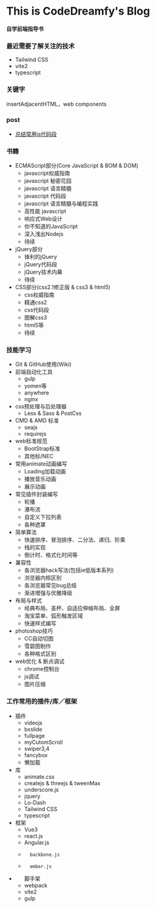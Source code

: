 # This is CodeDreamfy's Blog
__自学前端指导书__

### 最近需要了解关注的技术

* Tailwind CSS
* vite2
* typescript

### 关键字
insertAdjacentHTML，web components

### post
* [总结常用js代码段](https://github.com/CodeDreamfy/CodeDemo/issues/18)


### 书籍
*	ECMAScript部分(Core JavaScript & BOM & DOM)
	*	javascript权威指南
	*	javascript 秘密花园
	*	javascript 语言精髓
	*	javascript 代码段
	*	javascript 语言精髓与编程实践
	*	高性能 javascript
	*	响应式Web设计
	*	你不知道的JavaScript
	*	深入浅出Nodejs
	*	待续
*	jQuery部分
	*	锋利的jQuery
	*	jQuery代码段
	*	jQuery技术内幕
	*	待续
*	CSS部分(css2.1修正版 & css3 & html5)
	*	css权威指南
	*	精通css2
	*	css代码段
	*	图解css3
	*	html5等
	*	待续

### 技能学习
*	Git & GitHub使用(Wiki)
*	前端自动化工具
	*	gulp
	*	yomen等
	*	anywhere
	*	nginx
*	css预处理与后处理器
	*	Less & Sass & PostCss
*	CMD & AMD 标准
	*	seajs
	*	requirejs
*	web标准规范
	*	BootStrap标准
	*	其他标/NEC
*	常用animate动画编写
	*	Loading加载动画
	*	播放音乐动画
	*	展示动画
*	常见插件封装编写
	*	轮播
	*	瀑布流
	*	自定义下拉列表
	*	各种遮罩
*	简单算法
	*	快速排序、冒泡排序、二分法、递归、阶乘
	*	栈的实现
	*	倒计时、格式化时间等
*	兼容性
	*	各浏览器hack写法(包括ie低版本系列)
	*	浏览器内核区别
	*	各浏览器常见bug总结
	*	渐进增强与优雅降级
*	布局与样式
	*	经典布局、圣杯、自适应伸缩布局、全屏
	*	淘宝菜单、弧形触发区域
	*	快速样式编写
*	photoshop技巧
	*	CC自动切图
	*	雪碧图制作
	*	各种格式区别
*	web优化 & 断点调试
	*	chrome控制台
	*	js调试
	*	图片压缩

	
### 工作常用的插件/库／框架
*	插件
	*	videojs
	*	bxslide
	*	fullpage
	*	myCutomScroll
	*	swiper3,4
	*	fancybox
	*	懒加载
*	库
	*	animate.css 
	*	createjs & threejs & tweenMax
	*	underscore.js
	*	jquery
	*	Lo-Dash
	*	Tailwind CSS
	*	typescript
*	框架
	*	Vue3
	*	react.js
	*	Angular.js
	*       backbone.js
	*       ember.js
*       脚手架
	*	webpack
	*	vite2
	*	gulp







